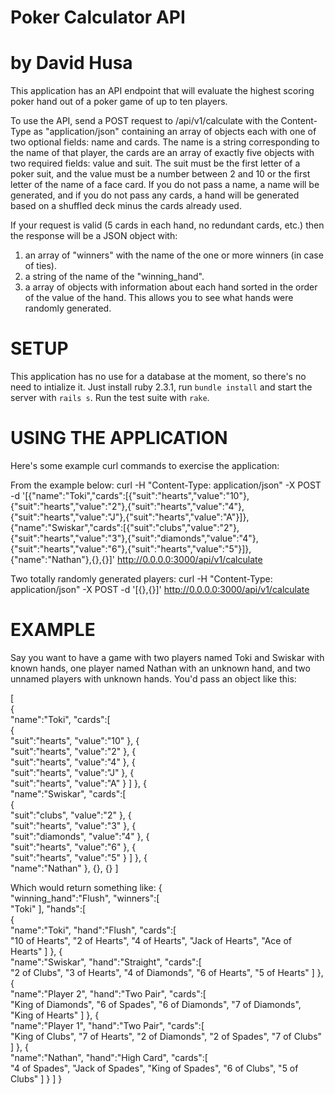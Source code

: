 # Poker Calculator API
# by David Husa

This application has an API endpoint that will evaluate the highest scoring poker hand out of a poker game of up to ten players.

To use the API, send a POST request to /api/v1/calculate with the Content-Type as "application/json" containing an array of objects each with one of two optional fields: name and cards. The name is a string corresponding to the name of that player, the cards are an array of exactly five objects with two required fields: value and suit. The suit must be the first letter of a poker suit, and the value must be a number between 2 and 10 or the first letter of the name of a face card. If you do not pass a name, a name will be generated, and if you do not pass any cards, a hand will be generated based on a shuffled deck minus the cards already used.

If your request is valid (5 cards in each hand, no redundant cards, etc.) then the response will be a JSON object with:
1) an array of "winners" with the name of the one or more winners (in case of ties).
2) a string of the name of the "winning_hand".
3) a array of objects with information about each hand sorted in the order of the value of the hand. This allows you to see what hands were randomly generated.

# SETUP
This application has no use for a database at the moment, so there's no need to intialize it. Just install ruby 2.3.1, run `bundle install` and start the server with `rails s`. Run the test suite with `rake`.

# USING THE APPLICATION
Here's some example curl commands to exercise the application:

From the example below:
curl -H "Content-Type: application/json" -X POST -d '[{"name":"Toki","cards":[{"suit":"hearts","value":"10"},{"suit":"hearts","value":"2"},{"suit":"hearts","value":"4"},{"suit":"hearts","value":"J"},{"suit":"hearts","value":"A"}]},{"name":"Swiskar","cards":[{"suit":"clubs","value":"2"},{"suit":"hearts","value":"3"},{"suit":"diamonds","value":"4"},{"suit":"hearts","value":"6"},{"suit":"hearts","value":"5"}]},{"name":"Nathan"},{},{}]' http://0.0.0.0:3000/api/v1/calculate

Two totally randomly generated players:
curl -H "Content-Type: application/json" -X POST -d '[{},{}]' http://0.0.0.0:3000/api/v1/calculate

# EXAMPLE
Say you want to have a game with two players named Toki and Swiskar with known hands, one player named Nathan with an unknown hand, and two unnamed players with unknown hands. You'd pass an object like this:

[  
  {  
    "name":"Toki",
    "cards":[  
      {  
        "suit":"hearts",
        "value":"10"
      },
      {  
        "suit":"hearts",
        "value":"2"
      },
      {  
        "suit":"hearts",
        "value":"4"
      },
      {  
        "suit":"hearts",
        "value":"J"
      },
      {  
        "suit":"hearts",
        "value":"A"
      }
    ]
  },
  {  
    "name":"Swiskar",
    "cards":[  
      {  
        "suit":"clubs",
        "value":"2"
      },
      {  
        "suit":"hearts",
        "value":"3"
      },
      {  
        "suit":"diamonds",
        "value":"4"
      },
      {  
        "suit":"hearts",
        "value":"6"
      },
      {  
        "suit":"hearts",
        "value":"5"
      }
    ]
  },
  {  
    "name":"Nathan"
  },
  {},
  {}
]

Which would return something like:
{  
  "winning_hand":"Flush",
  "winners":[  
    "Toki"
  ],
  "hands":[  
    {  
      "name":"Toki",
      "hand":"Flush",
      "cards":[  
        "10 of Hearts",
        "2 of Hearts",
        "4 of Hearts",
        "Jack of Hearts",
        "Ace of Hearts"
      ]
    },
    {  
      "name":"Swiskar",
      "hand":"Straight",
      "cards":[  
        "2 of Clubs",
        "3 of Hearts",
        "4 of Diamonds",
        "6 of Hearts",
        "5 of Hearts"
      ]
    },
    {  
      "name":"Player 2",
      "hand":"Two Pair",
      "cards":[  
        "King of Diamonds",
        "6 of Spades",
        "6 of Diamonds",
        "7 of Diamonds",
        "King of Hearts"
      ]
    },
    {  
      "name":"Player 1",
      "hand":"Two Pair",
      "cards":[  
        "King of Clubs",
        "7 of Hearts",
        "2 of Diamonds",
        "2 of Spades",
        "7 of Clubs"
      ]
    },
    {  
      "name":"Nathan",
      "hand":"High Card",
      "cards":[  
        "4 of Spades",
        "Jack of Spades",
        "King of Spades",
        "6 of Clubs",
        "5 of Clubs"
      ]
    }
  ]
}
